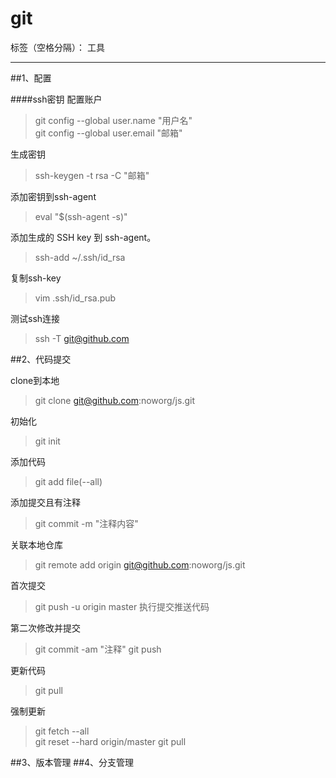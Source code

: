 # git

标签（空格分隔）： 工具

---

##1、配置

####ssh密钥
 配置账户
> git config --global user.name "用户名"   
> git config --global user.email "邮箱"

生成密钥
> ssh-keygen -t rsa -C "邮箱"

添加密钥到ssh-agent
> eval "$(ssh-agent -s)"

添加生成的 SSH key 到 ssh-agent。
> ssh-add ~/.ssh/id_rsa

复制ssh-key
> vim .ssh/id_rsa.pub

测试ssh连接

> ssh -T git@github.com

##2、代码提交

clone到本地
> git clone git@github.com:noworg/js.git

初始化
> git init


添加代码
> git add file(--all)

添加提交且有注释
> git commit -m "注释内容"




关联本地仓库
> git remote add origin git@github.com:noworg/js.git

首次提交
> git push -u origin master
执行提交推送代码


第二次修改并提交
> git commit -am "注释"
> git push

更新代码

> git pull

强制更新
>git fetch --all  
>git reset --hard origin/master 
>git pull



##3、版本管理
##4、分支管理

